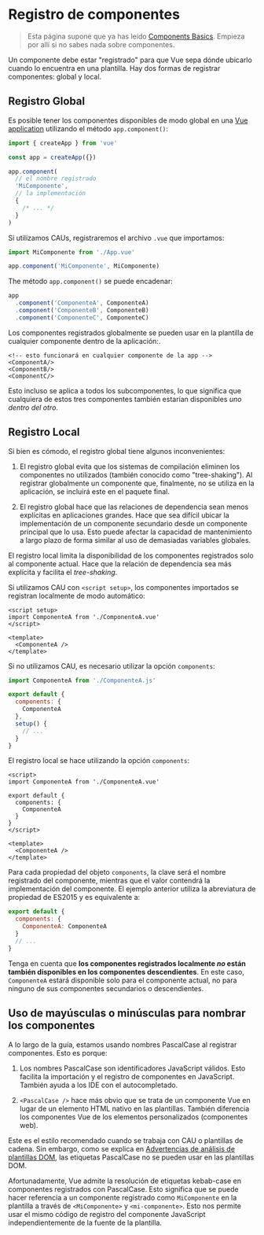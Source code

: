 # Registro de componentes

<VueSchoolLink href="https://vueschool.io/lessons/vue-3-global-vs-local-vue-components" title="Free Vue.js Component Registration Lesson"/>

> Esta página supone que ya has leído [Components Basics](/guide/essentials/component-basics). Empieza por allí si no sabes nada sobre componentes.

Un componente debe estar "registrado" para que Vue sepa dónde ubicarlo cuando lo encuentra en una plantilla. Hay dos formas de registrar componentes: global y local.

## Registro Global

Es posible tener los componentes disponibles de modo global en una [Vue application](/guide/essentials/application.html) utilizando el método `app.component()`:

```js
import { createApp } from 'vue'

const app = createApp({})

app.component(
  // el nombre registrado
  'MiComponente',
  // la implementación
  {
    /* ... */
  }
)
```

Si utilizamos CAUs, registraremos el archivo `.vue` que importamos:

```js
import MiComponente from './App.vue'

app.component('MiComponente', MiComponente)
```

The método `app.component()` se puede encadenar:

```js
app
  .component('ComponenteA', ComponenteA)
  .component('ComponenteB', ComponenteB)
  .component('ComponenteC', ComponenteC)
```

Los componentes registrados globalmente se pueden usar en la plantilla de cualquier componente dentro de la aplicación:.

```vue-html
<!-- esto funcionará en cualquier componente de la app -->
<ComponentA/>
<ComponentB/>
<ComponentC/>
```

Esto incluso se aplica a todos los subcomponentes, lo que significa que cualquiera de estos tres componentes también estarían disponibles _uno dentro del otro_.

## Registro Local

Si bien es cómodo, el registro global tiene algunos inconvenientes:

1. El registro global evita que los sistemas de compilación eliminen los componentes no utilizados (también conocido como "tree-shaking"). Al registrar globalmente un componente que, finalmente, no se utiliza en la aplicación, se incluirá este en el paquete final.

2. El registro global hace que las relaciones de dependencia sean menos explícitas en aplicaciones grandes. Hace que sea difícil ubicar la implementación de un componente secundario desde un componente principal que lo usa. Esto puede afectar la capacidad de mantenimiento a largo plazo de forma similar al uso de demasiadas variables globales.

El registro local limita la disponibilidad de los componentes registrados solo al componente actual. Hace que la relación de dependencia sea más explícita y facilita el *tree-shaking*.

<div class="composition-api">

Si utilizamos CAU con `<script setup>`, los componentes importados se registran localmente de modo automático:

```vue
<script setup>
import ComponenteA from './ComponenteA.vue'
</script>

<template>
  <ComponenteA />
</template>
```

Si no utilizamos CAU, es necesario utilizar la opción `components`:

```js
import ComponenteA from './ComponenteA.js'

export default {
  components: {
    ComponenteA
  },
  setup() {
    // ...
  }
}
```

</div>
<div class="options-api">

El registro local se hace utilizando la opción `components`:

```vue
<script>
import ComponenteA from './ComponenteA.vue'

export default {
  components: {
    ComponenteA
  }
}
</script>

<template>
  <ComponenteA />
</template>
```

</div>

Para cada propiedad del objeto `components`, la clave será el nombre registrado del componente, mientras que el valor contendrá la implementación del componente. El ejemplo anterior utiliza la abreviatura de propiedad de ES2015 y es equivalente a:

```js
export default {
  components: {
    ComponenteA: ComponenteA
  }
  // ...
}
```

Tenga en cuenta que **los componentes registrados localmente _no_ están también disponibles en los componentes descendientes**. En este caso, `ComponenteA` estará disponible solo para el componente actual, no para ninguno de sus componentes secundarios o descendientes.

## Uso de mayúsculas o minúsculas para nombrar los componentes
  
A lo largo de la guía, estamos usando nombres PascalCase al registrar componentes. Esto es porque:

1. Los nombres PascalCase son identificadores JavaScript válidos. Esto facilita la importación y el registro de componentes en JavaScript. También ayuda a los IDE con el autocompletado.

2. `<PascalCase />` hace más obvio que se trata de un componente Vue en lugar de un elemento HTML nativo en las plantillas. También diferencia los componentes Vue de los elementos personalizados (componentes web).

Este es el estilo recomendado cuando se trabaja con CAU o plantillas de cadena. Sin embargo, como se explica en [Advertencias de análisis de plantillas DOM](/guide/essentials/component-basics.html#dom-template-parsing-caveats), las etiquetas PascalCase no se pueden usar en las plantillas DOM.

Afortunadamente, Vue admite la resolución de etiquetas kebab-case en componentes registrados con PascalCase. Esto significa que se puede hacer referencia a un componente registrado como `MiComponente` en la plantilla a través de `<MiComponente>` y `<mi-componente>`. Esto nos permite usar el mismo código de registro del componente JavaScript independientemente de la fuente de la plantilla.
